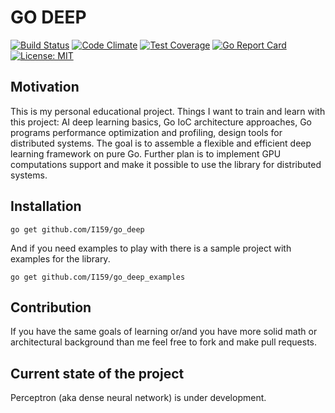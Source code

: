 # GO DEEP
[![Build Status](https://travis-ci.org/I159/go_deep.svg?branch=master)](https://travis-ci.org/I159/go_deep)
[![Code Climate](https://codeclimate.com/github/I159/go_deep/badges/gpa.svg)](https://codeclimate.com/github/I159/go_deep)
[![Test Coverage](https://codeclimate.com/github/I159/go_deep/badges/coverage.svg)](https://codeclimate.com/github/I159/go_deep/coverage)
[![Go Report Card](https://goreportcard.com/badge/github.com/I159/go_deep)](https://goreportcard.com/report/github.com/I159/go_deep)
[![License: MIT](https://img.shields.io/badge/License-MIT-yellow.svg)](https://opensource.org/licenses/MIT)

## Motivation

This is my personal educational project. Things I want to train and learn with this project: AI deep learning basics, Go IoC architecture approaches, Go programs performance optimization and profiling, design tools for distributed systems. The goal is to assemble a flexible and efficient deep learning framework on pure Go. Further plan is to implement GPU computations support and make it possible to use the library for distributed systems.

## Installation

`go get github.com/I159/go_deep`

And if you need examples to play with there is a sample project with examples for the library.

`go get github.com/I159/go_deep_examples`

## Contribution

If you have the same goals of learning or/and you have more solid math or architectural background than me feel free to fork and make pull requests.

## Current state of the project

Perceptron (aka dense neural network) is under development.
